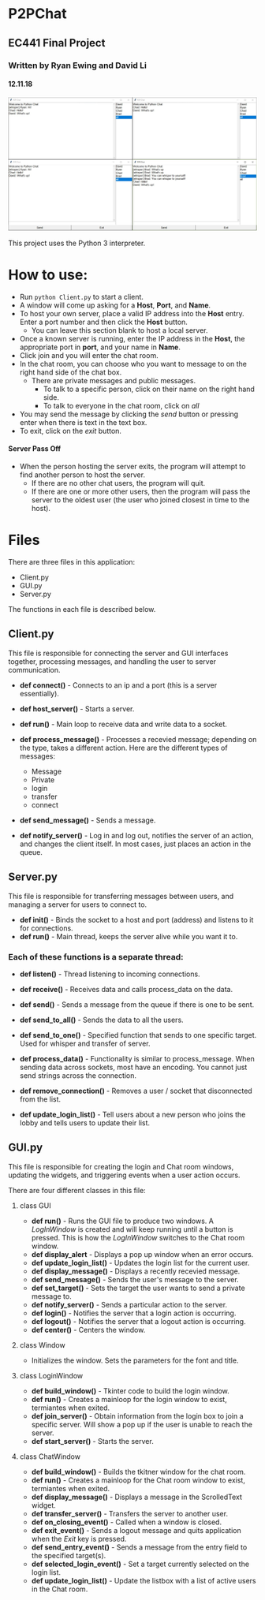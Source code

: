 # P2PChat
## EC441 Final Project 
### Written by Ryan Ewing and David Li
#### 12.11.18

<p align="center">
<img src="chatrooms.JPG" />
</p>

This project uses the Python 3 interpreter. 

# How to use:
* Run `python Client.py` to start a client.
* A window will come up asking for a **Host**, **Port**, and **Name**.
* To host your own server, place a valid IP address into the **Host** entry. Enter a port number and then click the **Host** button. 
    * You can leave this section blank to host a local server.
* Once a known server is running, enter the IP address in the **Host**, the appropriate port in **port**, and your name in **Name**.
* Click join and you will enter the chat room. 
* In the chat room, you can choose who you want to message to on the right hand side of the chat box. 
    * There are private messages and public messages.
        * To talk to a specific person, click on their name on the right hand side.
        * To talk to everyone in the chat room, click on *all*
* You may send the message by clicking the *send* button or pressing enter when there is text in the text box.
* To exit, click on the *exit* button. 

#### Server Pass Off
* When the person hosting the server exits, the program will attempt to find another person to host the server.
    * If there are no other chat users, the program will quit.
    * If there are one or more other users, then the program will pass the server to the oldest user (the user who joined closest in time to the host).


# Files
There are three files in this application:
* Client.py 
* GUI.py 
* Server.py

The functions in each file is described below.

## Client.py
This file is responsible for connecting the server and GUI interfaces together, processing messages, and handling the user to server communication. 

* **def connect()** - Connects to an ip and a port (this is a server essentially).
* **def host_server()** - Starts a server.
* **def run()** - Main loop to receive data and write data to a socket.
* **def process_message()** - Processes a recevied message; depending on the type, takes a different action. Here are the different types of messages:
    * Message
    * Private
    * login
    * transfer 
    * connect

* **def send_message()** - Sends a message.
* **def notify_server()** - Log in and log out, notifies the server of an action, and changes the client itself. In most cases, just places an action in the queue.

## Server.py
This file is responsible for transferring messages between users, and managing a server for users to connect to.

* **def init()** - Binds the socket to a host and port (address) and listens to it for connections.
* **def run()** - Main thread, keeps the server alive while you want it to.

### Each of these functions is a separate thread:
* **def listen()** - Thread listening to incoming connections.
* **def receive()** - Receives data and calls process_data on the data.
* **def send()** - Sends a message from the queue if there is one to be sent.

* **def send_to_all()** - Sends the data to all the users.
* **def send_to_one()** - Specified function that sends to one specific target. Used for whisper and transfer of server.
* **def process_data()** - Functionality is similar to process_message. When sending data across sockets, most have an encoding. You cannot just send strings across the connection.
* **def remove_connection()** - Removes a user / socket that disconnected from the list.
* **def update_login_list()** - Tell users about a new person who joins the lobby and tells users to update their list.

## GUI.py
This file is responsible for creating the login and Chat room windows, updating the widgets, and triggering events when a user action occurs.

There are four different classes in this file:
1. class GUI

    * **def run()** - Runs the GUI file to produce two windows. A *LogInWindow* is created and will keep running until a button is pressed. This is how the *LogInWindow* switches to the Chat room window. 
    * **def display_alert** - Displays a pop up window when an error occurs.
    * **def update_login_list()** - Updates the login list for the current user.
    * **def display_message()** - Displays a recently recevied message.
    * **def send_message()** - Sends the user's message to the server.
    * **def set_target()** - Sets the target the user wants to send a private message to.
    * **def notify_server()** - Sends a particular action to the server.
    * **def login()** - Notifies the server that a login action is occurring.
    * **def logout()** - Notifies the server that a logout action is occurring.
    * **def center()** - Centers the window.
2. class Window
    * Initializes the window. Sets the parameters for the font and title.

3. class LoginWindow

    * **def build_window()** - Tkinter code to build the login window.
    * **def run()** - Creates a mainloop for the login window to exist, termiantes when exited.
    * **def join_server()** - Obtain information from the login box to join a specific server. Will show a pop up if the user is unable to reach the server.
    * **def start_server()** - Starts the server.

4. class ChatWindow

    * **def build_window()** - Builds the tkitner window for the chat room.
    * **def run()** - Creates a mainloop for the Chat room window to exist, termiantes when exited.
    * **def display_message()** - Displays a message in the ScrolledText widget.
    * **def transfer_server()** - Transfers the server to another user.
    * **def on_closing_event()** - Called when a window is closed.
    * **def exit_event()** - Sends a logout message and quits application when the *Exit* key is pressed.
    * **def send_entry_event()** - Sends a message from the entry field to the specified target(s).
    * **def selected_login_event()** - Set a target currently selected on the login list.
    * **def update_login_list()** - Update the listbox with a list of active users in the Chat room. 
